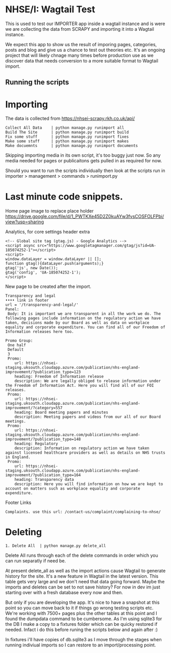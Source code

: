# NHSE/I: Wagtail Test

This is used to test our IMPORTER app inside a wagtail instance and is were we are collecting the data from SCRAPY and importing it into a Wagtail instance.

We expect this app to show us the result of imporing pages, categories, posts and blog  and give us a chance to test out theories etc. It's an ongoing project that will likely chnage many times before production use as we discover data that needs conversion to a more suitable format to Wagtail import.

## Running the scripts

# Importing

The data is collected from https://nhsei-scrapy.rkh.co.uk/api/ 

```
Collect All Data    | python manage.py runimport all
Build The Site      | python manage.py runimport build
Fix some stuff      | python manage.py runimport fixes
Make some stuff     | python manage.py runimport makes
Make docuemnts      | python manage.py runimport documents
```

Skipping importing media in its own script, it's too buggy just now. So any media needed for pages or publicaitons gets pulled in as required for now.

Should you want to run the scripts individually then look at the scripts run in importer > management > commands > runimport.py

# Last minute code snippets.

Home page image to replace place holder
https://drive.google.com/file/d/1_PWTKXe45D2Z0kuAYw3fvsCOSFOLFPbi/view?usp=sharing


Analytics, for core settings header extra

```
<!-- Global site tag (gtag.js) - Google Analytics -->
<script async src="https://www.googletagmanager.com/gtag/js?id=UA-185074252-1"></script>
<script>
window.dataLayer = window.dataLayer || [];
function gtag(){dataLayer.push(arguments);}
gtag('js', new Date());
gtag('config', 'UA-185074252-1');
</script>
```

New page to be created after the import.

```
Transparency and legal
•••• link in footer
url = '/transparency-and-legal/'
Panel:
 Body: It is important we are transparent in all the work we do. The following pages include information on the regulatory action we have taken, decisions made by our Board as well as data on workplace equality and corporate expenditure. You can find all of our Freedom of Information releases here too.

Promo Group:
 One half
 Default
 3
 Promo:
    url: https://nhsei-staging.uksouth.cloudapp.azure.com/publication/nhs-england-improvement/?publication_type=123
    heading: Freedom of Information release
    description: We are legally obliged to release information under the Freedom of Information Act. Here you will find all of our FOI releases.
 Promo:
    url: https://nhsei-staging.uksouth.cloudapp.azure.com/publication/nhs-england-improvement/?category=557
    heading: Board meeting papers and minutes
    description: Meeting papers and videos from our all of our Board meetings.
 Promo:
    url: https://nhsei-staging.uksouth.cloudapp.azure.com/publication/nhs-england-improvement/?publication_type=148
    heading: Regulatory
    description: Information on regulatory action we have taken against licensed healthcare providers as well as details on NHS trusts in England.
 Promo:
    url: https://nhsei-staging.uksouth.cloudapp.azure.com/publication/nhs-england-improvement/?publication_type=164
    heading: Transparency data
    description: Here you will find information on how we are kept to account on matters such as workplace equality and corporate expenditure.

```
Footer Links
```
Complaints. use this url: /contact-us/complaint/complaining-to-nhse/
```
# Deleting

```
1. Delete All  | python manage.py delete_all
```

Delete All runs through each of the delete commands in order which you can run separatly if need be.

At present delete_all as well as the import actions cause Wagtail to generate history for the site. It's a new feature in Wagtail in the latest version. This table gets very large and we don't need that data going forward. Maybe the imports and deletes can be set to not save history? For now in dev im just starting over with a fresh database every now and then.

But only if you are developing the app. It's nice to have a snapshot at this point so you can move back to it if things go wrong testing scripts etc. We're working with 7500+ pages plus the other tables at this point and I found the dumpdata command to be cumbersome. As I'm using sqlite3 for the DB I make a copy to a fixtures folder which can be quicky restored if needed. Infact i do this before runing the scripts below and again after :)

In fixtures i'll have copies of db.sqlite3 as I move through the stages when running indiviual imports so I can restore to an import/processing point.

